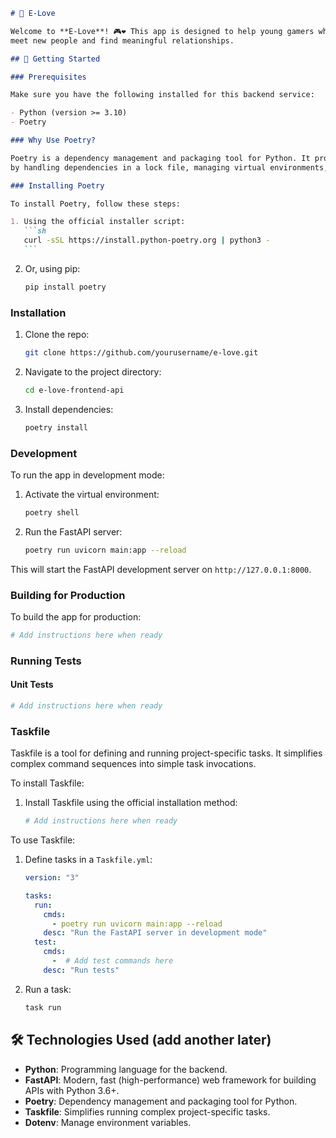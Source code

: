 ````markdown
# 💖 E-Love

Welcome to **E-Love**! 🎮❤️ This app is designed to help young gamers who play online games like Valorant and Dota
meet new people and find meaningful relationships.

## 🚀 Getting Started

### Prerequisites

Make sure you have the following installed for this backend service:

- Python (version >= 3.10)
- Poetry

### Why Use Poetry?

Poetry is a dependency management and packaging tool for Python. It provides a more comprehensive and user-friendly approach compared to pip,
by handling dependencies in a lock file, managing virtual environments, and simplifying the publishing process.

### Installing Poetry

To install Poetry, follow these steps:

1. Using the official installer script:
   ```sh
   curl -sSL https://install.python-poetry.org | python3 -
   ```
````

2. Or, using pip:
   ```sh
   pip install poetry
   ```

### Installation

1. Clone the repo:

   ```sh
   git clone https://github.com/yourusername/e-love.git
   ```

2. Navigate to the project directory:

   ```sh
   cd e-love-frontend-api
   ```

3. Install dependencies:

   ```sh
   poetry install
   ```

### Development

To run the app in development mode:

1. Activate the virtual environment:

   ```sh
   poetry shell
   ```

2. Run the FastAPI server:

   ```sh
   poetry run uvicorn main:app --reload
   ```

This will start the FastAPI development server on `http://127.0.0.1:8000`.

### Building for Production

To build the app for production:

```sh
# Add instructions here when ready
```

### Running Tests

#### Unit Tests

```sh
# Add instructions here when ready
```

### Taskfile

Taskfile is a tool for defining and running project-specific tasks. It simplifies complex command sequences into simple task invocations.

To install Taskfile:

1. Install Taskfile using the official installation method:
   ```sh
   # Add instructions here when ready
   ```

To use Taskfile:

1. Define tasks in a `Taskfile.yml`:

   ```yaml
   version: "3"

   tasks:
     run:
       cmds:
         - poetry run uvicorn main:app --reload
       desc: "Run the FastAPI server in development mode"
     test:
       cmds:
         -  # Add test commands here
       desc: "Run tests"
   ```

2. Run a task:
   ```sh
   task run
   ```

## 🛠️ Technologies Used (add another later)

- **Python**: Programming language for the backend.
- **FastAPI**: Modern, fast (high-performance) web framework for building APIs with Python 3.6+.
- **Poetry**: Dependency management and packaging tool for Python.
- **Taskfile**: Simplifies running complex project-specific tasks.
- **Dotenv**: Manage environment variables.
